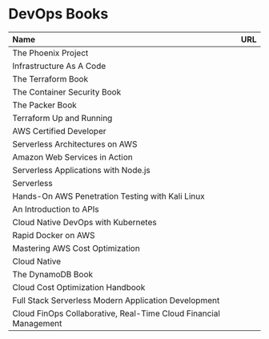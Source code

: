 # DevOps Books

| Name                                                             | URL  |
| :--------------------------------------------------------------- | :--- |
| The Phoenix Project                                              |
| Infrastructure As A Code                                         |
| The Terraform Book                                               |
| The Container Security Book                                      |
| The Packer Book                                                  |
| Terraform Up and Running                                         |
| AWS Certified Developer                                          |
| Serverless Architectures on AWS                                  |
| Amazon Web Services in Action                                    |
| Serverless Applications with Node.js                             |
| Serverless                                                       |
| Hands-On AWS Penetration Testing with Kali Linux                 |
| An Introduction to APIs                                          |
| Cloud Native DevOps with Kubernetes                              |
| Rapid Docker on AWS                                              |
| Mastering AWS Cost Optimization                                  |
| Cloud Native                                                     |
| The DynamoDB Book                                                |
| Cloud Cost Optimization Handbook                                 |
| Full Stack Serverless Modern Application Development             |
| Cloud FinOps Collaborative, Real-Time Cloud Financial Management |

